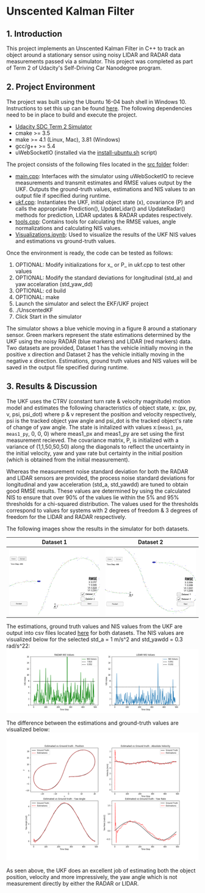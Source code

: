 # Unscented Kalman Filter 

## 1. Introduction
This project implements an Unscented Kalman Filter in C++ to track an object around a stationary sensor using noisy LIDAR and RADAR data measurements passed via a simulator. This project was completed as part of Term 2 of Udacity's Self-Driving Car Nanodegree program.

## 2. Project Environment
The project was built using the Ubuntu 16-04 bash shell in Windows 10. Instructions to set this up can be found [here](https://www.howtogeek.com/249966/how-to-install-and-use-the-linux-bash-shell-on-windows-10/). The following dependencies need to be in place to build and execute the project.

* [Udacity SDC Term 2 Simulator](https://github.com/udacity/self-driving-car-sim/releases)
* cmake >= 3.5
* make >= 4.1 (Linux, Mac), 3.81 (Windows)
* gcc/g++ >= 5.4
* uWebSocketIO (installed via the [install-ubuntu.sh](https://github.com/shazraz/Extended-Kalman-Filter/blob/master/install-ubuntu.sh) script) 

The project consists of the following files located in the [src folder](https://github.com/shazraz/Unscented-Kalman-Filter/tree/master/src) folder:

* [main.cpp](https://github.com/shazraz/Unscented-Kalman-Filter/blob/master/src/main.cpp): Interfaces with the simulator using uWebSocketIO to recieve measurements and transmit estimates and RMSE values output by the UKF. Outputs the ground-truth values,  estimations and NIS values to an output file if specified during runtime.
* [ukf.cpp](https://github.com/shazraz/Unscented-Kalman-Filter/blob/master/src/ukf.cpp): Instantiates the UKF, initial object state (x), covariance (P) and calls the appropriate Prediction(), UpdateLidar() and UpdateRadar() methods for prediction, LIDAR updates & RADAR updates respectively.
* [tools.cpp](https://github.com/shazraz/Unscented-Kalman-Filter/blob/master/src/tools.cpp): Contains tools for calculating the RMSE values, angle normalizations and calculating NIS values.
* [Visualizations.ipynb](https://github.com/shazraz/Unscented-Kalman-Filter/blob/master/Visualizations.ipynb): Used to visualize the results of the UKF NIS values and estimations vs ground-truth values.

Once the environment is ready, the code can be tested as follows:

1. OPTIONAL: Modify initializations for x_ or P_ in ukf.cpp to test other values
2. OPTIONAL: Modify the standard deviations for longitudinal (std_a) and yaw accelaration (std_yaw_dd)
3. OPTIONAL: cd build
4. OPTIONAL: make
5. Launch the simulator and select the EKF/UKF project
6. ./UnscentedKF <optional output file>
7. Click Start in the simulator

The simulator shows a blue vehicle moving in a figure 8 around a stationary sensor. Green markers represent the state estimations determined by the UKF using the noisy RADAR (blue markers) and LIDAR (red markers) data. Two datasets are provided, Dataset 1 has the vehicle initially moving in the positive x direction and Dataset 2 has the vehicle initially moving in the negative x direction. Estimations, ground truth values and NIS values will be saved in the output file specified during runtime.

## 3. Results & Discussion
The UKF uses the CTRV (constant turn rate & velocity magnitude) motion model and estimates the following characteristics of object state, x: (px, py, v, psi, psi_dot) where p & v represent the position and velocity respectively, psi is the tracked object yaw angle and psi_dot is the tracked object's rate of change of yaw angle. The state is initalized with values x:(```meas1_px```, ```meas1_py```, 0, 0, 0) where meas1_px and meas1_py are set using the first measurement recieved. The covariance matrix, P, is initialized with a variance of (1,1,50,50,50) along the diagonals to reflect the uncertainty in the initial velocity, yaw and yaw rate but certainty in the initial position (which is obtained from the initial measurement).

Whereas the measurement noise standard deviation for both the RADAR and LIDAR sensors are provided, the process noise standard deviations for longitudinal and yaw acceleration (std_a, std_yawdd) are tuned to obtain good RMSE results. These values are determined by using the calculated NIS to ensure that over 90% of the values lie within the 5% and 95% thresholds for a chi-squared distribution. The values used for the thresholds correspond to values for systems with 2 degrees of freedom & 3 degrees of freedom for the LIDAR and RADAR respectively.

The following images show the results in the simulator for both datasets.

Dataset 1             |  Dataset 2 
:-------------------------:|:-------------------------:
<img src="./graphics/dataset1.png" width="500">  |   <img src="./graphics/dataset2.png" width="500"> 

The estimations, ground truth values and NIS values from the UKF are output into csv files located [here](https://github.com/shazraz/Unscented-Kalman-Filter/tree/master/output) for both datasets. The NIS values are visualized below for the selected std_a = 1 m/s^2 and std_yawdd = 0.3 rad/s^22:
<img src="./graphics/NIS.png">

The difference between the estimations and ground-truth values are visualized below:
<img src="./graphics/comparison.png">

As seen above, the UKF does an excellent job of estimating both the object position, velocity and more impressively, the yaw angle which is not measurement directly by either the RADAR or LIDAR.
